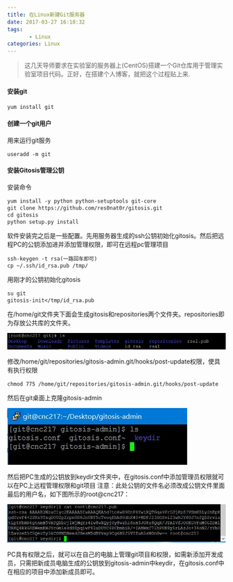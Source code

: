 ```yaml
---
title: 在Linux新建Git服务器
date: 2017-03-27 16:10:32
tags:
       - Linux
categories: Linux
---
```

>这几天导师要求在实验室的服务器上(CentOS)搭建一个Git仓库用于管理实验室项目代码。正好，在搭建个人博客，就把这个过程贴上来.

<!-- more -->
#### 安装git
```
yum install git
```
#### 创建一个git用户
用来运行git服务
```
useradd -m git
```
#### 安装Gitosis管理公钥
安装命令

```
yum install -y python python-setuptools git-core
git clone https://github.com/res0nat0r/gitosis.git
cd gitosis
python setup.py install
```
软件安装完之后是一些配置。先用服务器生成的ssh公钥初始化gitosis。然后把远程PC的公钥添加进并添加管理权限，即可在远程pc管理项目
```
ssh-keygen -t rsa(一路回车即可)
cp ~/.ssh/id_rsa.pub /tmp/
```
用刚才的公钥初始化gitosis
```
su git
gitosis-init</tmp/id_rsa.pub
```
在/home/git文件夹下面会生成gitosis和repositories两个文件夹。repositories即为存放公共库的文件夹。

![GitTree](Create-a-git-server/gittree.jpg)

修改/home/git/repositories/gitosis-admin.git/hooks/post-update权限，使具有执行权限
```
chmod 775 /home/git/repositories/gitosis-admin.git/hooks/post-update
```
然后在git桌面上克隆gitosis-admin

![img1](Create-a-git-server/gittreeone.jpg)

然后把PC生成的公钥放到keydir文件夹中，在gitosis.conf中添加管理员权限就可以在PC上远程管理权限和git项目
注意：此处公钥的文件名必须改成公钥文件里面最后的用户名，如下图所示的root@cnc217：

![img](Create-a-git-server/gitone.jpg)

PC具有权限之后，就可以在自己的电脑上管理git项目和权限，如需新添加开发成员，只需把新成员电脑生成的公钥放到gitosis-admin中keydir，在gitosis.conf中在相应的项目中添加新成员即可。



